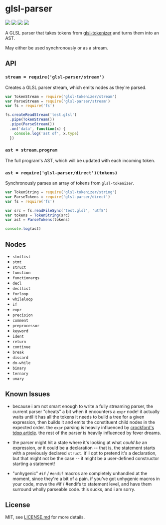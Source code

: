 # glsl-parser

![](http://img.shields.io/badge/stability-stable-green.svg?style=flat)
![](http://img.shields.io/npm/v/glsl-parser.svg?style=flat)
![](http://img.shields.io/npm/dm/glsl-parser.svg?style=flat)
![](http://img.shields.io/npm/l/glsl-parser.svg?style=flat)

A GLSL parser that takes tokens from
[glsl-tokenizer](http://github.com/stackgl/glsl-tokenizer) and turns them into
an AST.

May either be used synchronously or as a stream.

## API

### `stream = require('glsl-parser/stream')`

Creates a GLSL parser stream, which emits nodes as they're parsed.

``` javascript
var TokenStream = require('glsl-tokenizer/stream')
var ParseStream = require('glsl-parser/stream')
var fs = require('fs')

fs.createReadStream('test.glsl')
  .pipe(TokenStream())
  .pipe(ParseStream())
  .on('data', function(x) {
    console.log('ast of', x.type)
  })
```

### `ast = stream.program`

The full program's AST, which will be updated with each incoming token.

### `ast = require('glsl-parser/direct')(tokens)`

Synchronously parses an array of tokens from `glsl-tokenizer`.

``` javascript
var TokenString = require('glsl-tokenizer/string')
var ParseTokens = require('glsl-parser/direct')
var fs = require('fs')

var src = fs.readFileSync('test.glsl', 'utf8')
var tokens = TokenString(src)
var ast = ParseTokens(tokens)

console.log(ast)
```

## Nodes

* `stmtlist`
* `stmt`
* `struct`
* `function`
* `functionargs`
* `decl`
* `decllist`
* `forloop`
* `whileloop`
* `if`
* `expr`
* `precision`
* `comment`
* `preprocessor`
* `keyword`
* `ident`
* `return`
* `continue`
* `break`
* `discard`
* `do-while`
* `binary`
* `ternary`
* `unary`

## Known Issues

* because i am not smart enough to write a fully streaming parser, the current parser "cheats" a bit when it encounters a `expr` node! it actually waits until it has all the tokens it needs to build a tree for a given expression, then builds it and emits the constituent child nodes in the expected order. the `expr` parsing is heavily influenced by [crockford's tdop article](http://javascript.crockford.com/tdop/tdop.html). the rest of the parser is heavily influenced by fever dreams.

* the parser might hit a state where it's looking at what *could be* an expression, or it could be a declaration --
that is, the statement starts with a previously declared `struct`. it'll opt to pretend it's a declaration, but that
might not be the case -- it might be a user-defined constructor starting a statement!

* "unhygenic" `#if` / `#endif` macros are completely unhandled at the moment, since they're a bit of a pain.
if you've got unhygenic macros in your code, move the #if / #endifs to statement level, and have them surround
wholly parseable code. this sucks, and i am sorry.

## License

MIT, see [LICENSE.md](LICENSE.md) for more details.

